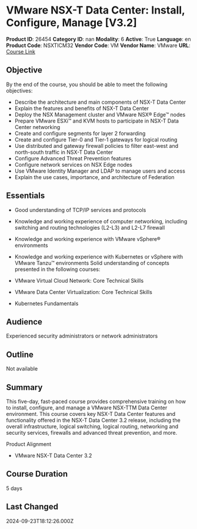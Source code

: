 # VMware NSX-T Data Center: Install, Configure, Manage [V3.2]

**Product ID**: 26454
**Category ID**: nan
**Modality**: 6
**Active**: True
**Language**: en
**Product Code**: NSXTICM32
**Vendor Code**: VM
**Vendor Name**: VMware
**URL**: [Course Link](https://www.fastlaneus.com/course/vmware-nsxticm32)

## Objective
By the end of the course, you should be able to meet the following objectives:


- Describe the architecture and main components of NSX-T Data Center
- Explain the features and benefits of NSX-T Data Center
- Deploy the NSX Management cluster and VMware NSX® Edge™  nodes
- Prepare VMware ESXi™  and KVM hosts to participate in NSX-T Data Center networking
- Create and configure segments for layer 2 forwarding
- Create and configure Tier-0 and Tier-1 gateways for logical routing
- Use distributed and gateway firewall policies to filter east-west and north-south traffic in NSX-T Data Center
- Configure Advanced Threat Prevention features
- Configure network services on NSX Edge nodes
- Use VMware Identity Manager and LDAP to manage users and access
- Explain the use cases, importance, and architecture of Federation

## Essentials
- Good understanding of TCP/IP services and protocols
- Knowledge and working experience of computer networking, including switching and routing technologies (L2-L3) and L2-L7 firewall
- Knowledge and working experience with VMware vSphere® environments
- Knowledge and working experience with Kubernetes or vSphere with VMware Tanzu™ environments
Solid understanding of concepts presented in the following courses:


- VMware Virtual Cloud Network: Core Technical Skills
- VMware Data Center Virtualization: Core Technical Skills
- Kubernetes Fundamentals

## Audience
Experienced security administrators or network administrators

## Outline
Not available

## Summary
This five-day, fast-paced course provides comprehensive training on how to install, configure, and manage a VMware NSX-TTM Data Center environment. This course covers key NSX-T Data Center features and functionality offered in the NSX-T Data Center 3.2 release, including the overall infrastructure, logical switching, logical routing, networking and security services, firewalls and advanced threat prevention, and more.

Product Alignment


- VMware NSX-T Data Center 3.2

## Course Duration
5 days

## Last Changed
2024-09-23T18:12:26.000Z
